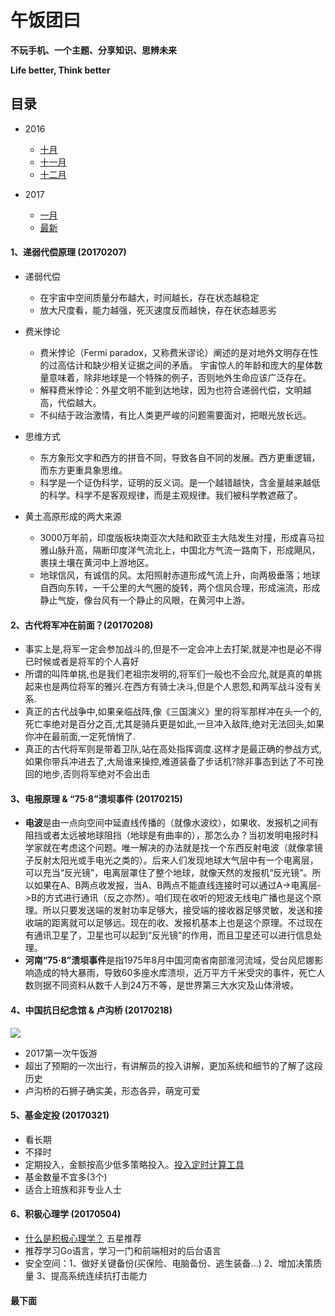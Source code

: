 # 午饭团曰

__不玩手机、一个主题、分享知识、思辨未来__

__Life better, Think better__

## 目录

* 2016
  * [十月](https://github.com/wftuan/wufantuan/blob/master/2016/10.md)
  * [十一月](https://github.com/wftuan/wufantuan/blob/master/2016/11.md)
  * [十二月](https://github.com/wftuan/wufantuan/blob/master/2016/12.md)

* 2017
  * [一月](https://github.com/wftuan/wufantuan/blob/master/2017/01.md)
  * [最新](#最下面)


#### 1、递弱代偿原理 (20170207)

* 递弱代偿

    - 在宇宙中空间质量分布越大，时间越长，存在状态越稳定
    - 放大尺度看，能力越强，死灭速度反而越快，存在状态越恶劣

* 费米悖论

    - 费米悖论（Fermi paradox，又称费米谬论）阐述的是对地外文明存在性的过高估计和缺少相关证据之间的矛盾。 宇宙惊人的年龄和庞大的星体数量意味着，除非地球是一个特殊的例子，否则地外生命应该广泛存在。
    - 解释费米悖论：外星文明不能到达地球，因为也符合递弱代偿，文明越高，代偿越大。
    - 不纠结于政治激情，有比人类更严峻的问题需要面对，把眼光放长远。

* 思维方式

    - 东方象形文字和西方的拼音不同，导致各自不同的发展。西方更重逻辑，而东方更重具象思维。
    - 科学是一个证伪科学，证明的反义词。是一个越错越快，含金量越来越低的科学。科学不是客观规律，而是主观规律。我们被科学教遮蔽了。

* 黄土高原形成的两大来源

    - 3000万年前，印度版板块南亚次大陆和欧亚主大陆发生对撞，形成喜马拉雅山脉升高，隔断印度洋气流北上，中国北方气流一路南下，形成飓风，裹挟土壤在黄河中上游地区。
    - 地球信风，有诚信的风。太阳照射赤道形成气流上升，向两极垂落；地球自西向东转，一千公里的大气圈的旋转，两个信风合理，形成湍流，形成静止气旋，像台风有一个静止的风眼，在黄河中上游。

#### 2、古代将军冲在前面？(20170208)

* 事实上是,将军一定会参加战斗的,但是不一定会冲上去打架,就是冲也是必不得已时候或者是将军的个人喜好
* 所谓的叫阵单挑,也是我们老祖宗发明的,将军们一般也不会应允,就是真的单挑起来也是两位将军的雅兴.在西方有骑士决斗,但是个人恩怨,和两军战斗没有关系.
* 真正的古代战争中,如果亲临战阵,像《三国演义》里的将军那样冲在头一个的,死亡率绝对是百分之百,尤其是骑兵更是如此,一旦冲入敌阵,绝对无法回头,如果你冲在最前面,一定死悄悄了.
* 真正的古代将军则是带着卫队,站在高处指挥调度.这样才是最正确的参战方式,如果你带兵冲进去了,大局谁来操控,难道装备了步话机?除非事态到达了不可挽回的地步,否则将军绝对不会出击

#### 3、电报原理 & “75·8”溃坝事件 (20170215)

* **电波**是由一点向空间中延直线传播的（就像水波纹），如果收、发报机之间有阻挡或者太远被地球阻挡（地球是有曲率的），那怎么办？当初发明电报时科学家就在考虑这个问题。唯一解决的办法就是找一个东西反射电波（就像拿镜子反射太阳光或手电光之类的）。后来人们发现地球大气层中有一个电离层，可以充当“反光镜”，电离层罩住了整个地球，就像天然的发报机“反光镜”。所以如果在A、B两点收发报，当A、B两点不能直线连接时可以通过A->电离层->B的方式进行通讯（反之亦然）。咱们现在收听的短波无线电广播也是这个原理。所以只要发送端的发射功率足够大，接受端的接收器足够灵敏，发送和接收端的距离就可以足够远。现在的收、发报机基本上也是这个原理。不过现在有通讯卫星了，卫星也可以起到“反光镜”的作用，而且卫星还可以进行信息处理。
* **河南“75·8”溃坝事件**是指1975年8月中国河南省南部淮河流域，受台风尼娜影响造成的特大暴雨，导致60多座水库溃坝，近万平方千米受灾的事件，死亡人数则据不同资料从数千人到24万不等，是世界第三大水灾及山体滑坡。

#### 4、中国抗日纪念馆 & 卢沟桥 (20170218)

![](http://7u2qrr.com1.z0.glb.clouddn.com/2017-02-20-IMG_20170218_100818.jpg?imageView2/2/w/400)

* 2017第一次午饭游
* 超出了预期的一次出行，有讲解员的投入讲解，更加系统和细节的了解了这段历史
* 卢沟桥的石狮子确实美，形态各异，萌宠可爱

#### 5、基金定投 (20170321)

* 看长期
* 不择时
* 定期投入，金额按高少低多策略投入。[投入定时计算工具](http://www.zhitouxing.com/my_strg)
* 基金数量不宜多(3个)
* 适合上班族和非专业人士

#### 6、积极心理学 (20170504)

* [什么是积极心理学？](http://open.163.com/movie/2006/1/1/9/M6HV755O6_M6HV8DF19.html) 五星推荐
* 推荐学习Go语言，学习一门和前端相对的后台语言
* 安全空间：1、做好关键备份(买保险、电脑备份、逃生装备...) 2、增加决策质量 3、提高系统连续抗打击能力

#### 最下面

